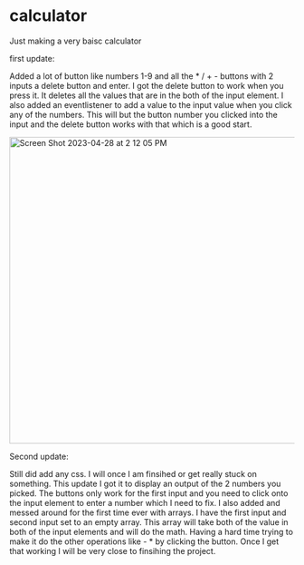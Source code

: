 # calculator
Just making a very baisc calculator

first update:

  Added a lot of button like numbers 1-9 and all the * / + - buttons with 2 inputs a delete button and enter.
I got the delete button to work when you press it. It deletes all the values that are in the both of the input element. 
I also added an eventlistener to add a value to the input value when you click any of the numbers. This will but the button number you clicked into the input and the delete button works with that which is a good start. 

<img width="541" alt="Screen Shot 2023-04-28 at 2 12 05 PM" src="https://user-images.githubusercontent.com/127148272/235222531-8fc7e866-19d3-4a8e-85f2-eae794f543a3.png">


Second update:

  Still did add any css. I will once I am finsihed or get really stuck on something. This update I got it to display an output of the 2 numbers you picked. The buttons only work for the first input and you need to click onto the input element to enter a number which I need to fix. I also added and messed around for the first time ever with arrays. I have the first input and second input set to an empty array. This array will take both of the value in both of the input elements and will do the math. Having a hard time trying to make it do the other operations like - * by clicking the button. Once I get that working I will be very close to finsihing the project.
